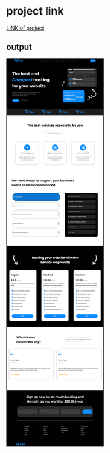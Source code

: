 # project link 
[LINK of project](https://hosting-website1.netlify.app/)
## output
![hosting-site landing page](./output.png)

